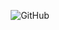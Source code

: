 <p align="center">
  <img src="https://github-readme-streak-stats.herokuapp.com/?user=WindowsAPI&theme=react&hide_border=true" alt="GitHub" />
</p>
